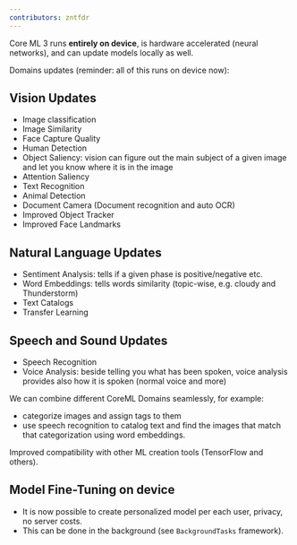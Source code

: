 ```yaml
---
contributors: zntfdr
---
```


Core ML 3 runs **entirely on device**, is hardware accelerated (neural networks), and can update models locally as well.

Domains updates (reminder: all of this runs on device now):

## Vision Updates

- Image classification
- Image Similarity
- Face Capture Quality
- Human Detection
- Object Saliency: vision can figure out the main subject of a given image and let you know where it is in the image
- Attention Saliency
- Text Recognition
- Animal Detection
- Document Camera (Document recognition and auto OCR)
- Improved Object Tracker
- Improved Face Landmarks

## Natural Language Updates

- Sentiment Analysis: tells if a given phase is positive/negative etc.
- Word Embeddings: tells words similarity (topic-wise, e.g. cloudy and Thunderstorm)
- Text Catalogs
- Transfer Learning

## Speech and Sound Updates

- Speech Recognition
- Voice Analysis: beside telling you what has been spoken, voice analysis provides also how it is spoken (normal voice and more)

We can combine different CoreML Domains seamlessly, for example:  

- categorize images and assign tags to them
- use speech recognition to catalog text and find the images that match that categorization using word embeddings.

Improved compatibility with other ML creation tools (TensorFlow and others).

## Model Fine-Tuning on device

- It is now possible to create personalized model per each user, privacy, no server costs.
- This can be done in the background (see `BackgroundTasks` framework).
